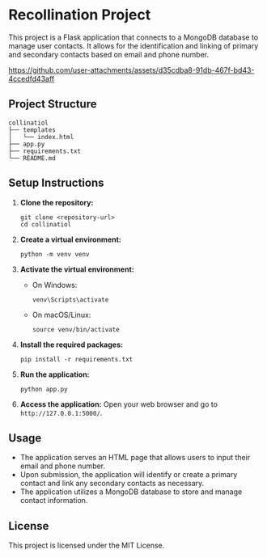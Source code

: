 # Recollination Project

This project is a Flask application that connects to a MongoDB database to manage user contacts. It allows for the identification and linking of primary and secondary contacts based on email and phone number.



https://github.com/user-attachments/assets/d35cdba8-91db-467f-bd43-4ccedfd43aff



## Project Structure

```
collinatiol
├── templates
│   └── index.html
├── app.py
├── requirements.txt
└── README.md
```

## Setup Instructions

1. **Clone the repository:**

   ```
   git clone <repository-url>
   cd collinatiol
   ```

2. **Create a virtual environment:**

   ```
   python -m venv venv
   ```

3. **Activate the virtual environment:**

   - On Windows:
     ```
     venv\Scripts\activate
     ```
   - On macOS/Linux:
     ```
     source venv/bin/activate
     ```

4. **Install the required packages:**

   ```
   pip install -r requirements.txt
   ```

5. **Run the application:**

   ```
   python app.py
   ```

6. **Access the application:**
   Open your web browser and go to `http://127.0.0.1:5000/`.

## Usage

- The application serves an HTML page that allows users to input their email and phone number.
- Upon submission, the application will identify or create a primary contact and link any secondary contacts as necessary.
- The application utilizes a MongoDB database to store and manage contact information.

## License

This project is licensed under the MIT License.
